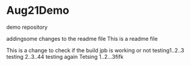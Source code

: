 # Aug21Demo
demo repository  

addingsome changes to the readme file 
This is a readme file 

This is a change to check if the build jpb is working or not
testing1..2..3
testing 2..3..44
testing again 
Tetsing 1..2...3fifk
